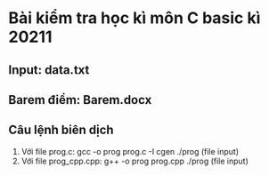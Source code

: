 # Bài kiểm tra học kì môn C basic kì 20211
## Input: data.txt
## Barem điểm: Barem.docx
## Câu lệnh biên dịch
1. Với file prog.c:
    gcc -o prog prog.c -I cgen
    ./prog (file input)
2. Với file prog_cpp.cpp:
    g++ -o prog prog.cpp
    ./prog (file input)